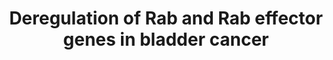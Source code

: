 ---
annotations:
- type: Pathway Ontology
  value: urinary bladder cancer pathway
- type: Disease Ontology
  value: urinary bladder cancer
- type: Pathway Ontology
  value: cancer pathway
authors:
- Anwesha
- MaintBot
- Christine Chichester
- Egonw
- Fehrhart
- Eweitz
description: Example of the Rab27 cluster. The Rab27 cluster is comprised of the two
  RAB27 isoforms (RAB27A and RAB27B), the GEF MADD, the GAP TBC1D10A and 12 effector
  proteins
last-edited: 2021-05-22
organisms:
- Homo sapiens
redirect_from:
- /index.php/Pathway:WP2291
- /instance/WP2291
schema-jsonld:
- '@context': https://schema.org/
  '@id': https://wikipathways.github.io/pathways/WP2291.html
  '@type': Dataset
  creator:
    '@type': Organization
    name: WikiPathways
  description: Example of the Rab27 cluster. The Rab27 cluster is comprised of the
    two RAB27 isoforms (RAB27A and RAB27B), the GEF MADD, the GAP TBC1D10A and 12
    effector proteins
  keywords:
  - RPH3A
  - EXPH5
  - TBC1D10A
  - RAB27A
  - SYTL4
  - MYRIP
  - MADD
  - SYTL3
  - RPH3AL
  - MLPH
  - UNC13D
  - SYTL2
  - RAB27B
  - SYTL1
  - SYTL5
  - GCC2
  license: CC0
  name: Deregulation of Rab and Rab effector genes in bladder cancer
seo: CreativeWork
title: Deregulation of Rab and Rab effector genes in bladder cancer
wpid: WP2291
---